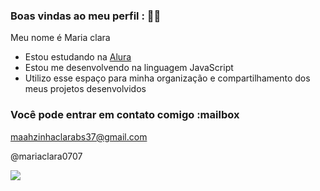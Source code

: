 ### Boas vindas ao meu perfil : 👄👄

Meu nome é Maria clara

- Estou estudando na [Alura](https://www.alura.com.br)
- Estou me desenvolvendo na linguagem JavaScript
- Utilizo esse espaço para minha organização e compartilhamento dos meus projetos desenvolvidos

### Você pode entrar em contato comigo :mailbox

maahzinhaclarabs37@gmail.com

@mariaclara0707


![](https://media1.tenor.com/m/C5x8ITEp7i0AAAAC/haridade.gif)
